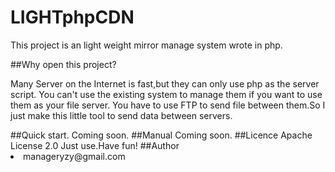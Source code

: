 LIGHTphpCDN
=======
<p>This project is an light weight mirror manage system wrote in php.</p>
##Why open this project?
<p>Many Server on the Internet is fast,but they can only use php as the server script. You can't 
use the existing system to manage them if you want to use them as your file server. You have to
use FTP to send file between them.So I just make this little tool to send data between servers.</p>
##Quick start.
Coming soon.
##Manual 
Coming soon.
##Licence
Apache License 2.0
Just use.Have fun!
##Author
<li>manageryzy@gmail.com</li>